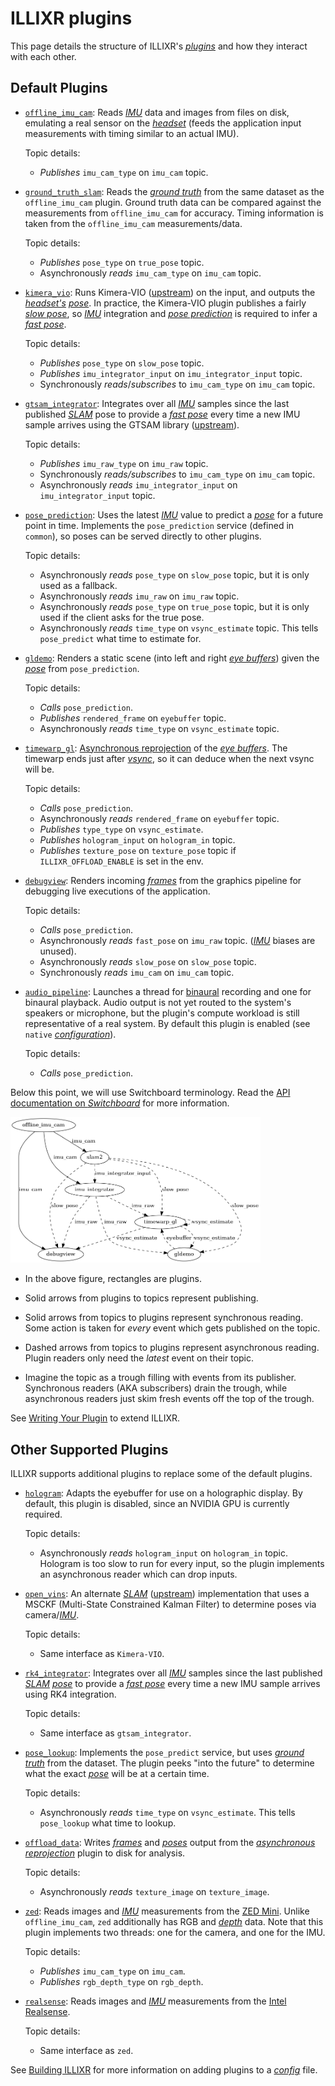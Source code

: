 # ILLIXR plugins

This page details the structure of ILLIXR's [_plugins_][41] and how they interact with each other.

## Default Plugins

-   [`offline_imu_cam`][2]:
    Reads [_IMU_][36] data and images from files on disk, emulating a real sensor on the [_headset_][38]
        (feeds the application input measurements with timing similar to an actual IMU).

    Topic details:

    -   *Publishes* `imu_cam_type` on `imu_cam` topic.

-   [`ground_truth_slam`][3]:
    Reads the [_ground truth_][34] from the same dataset as the `offline_imu_cam` plugin.
    Ground truth data can be compared against the measurements from `offline_imu_cam` for accuracy.
    Timing information is taken from the `offline_imu_cam` measurements/data.

    Topic details:

    -   *Publishes* `pose_type` on `true_pose` topic.
    -   Asynchronously *reads* `imu_cam_type` on `imu_cam` topic.

-   [`kimera_vio`][10]:
    Runs Kimera-VIO ([upstream][1]) on the input, and outputs the [_headset's_][38] [_pose_][37].
    In practice, the Kimera-VIO plugin publishes a fairly [_slow pose_][37], so [_IMU_][36] integration
        and [_pose prediction_][37] is required to infer a [_fast pose_][37].

    Topic details:

    -   *Publishes* `pose_type` on `slow_pose` topic.
    -   *Publishes* `imu_integrator_input` on `imu_integrator_input` topic.
    -   Synchronously *reads*/*subscribes* to `imu_cam_type` on `imu_cam` topic.

-   [`gtsam_integrator`][12]:
    Integrates over all [_IMU_][36] samples since the last published [_SLAM_][39] pose to provide a
        [_fast pose_][37] every time a new IMU sample arrives using the GTSAM library ([upstream][11]).

    Topic details:

    -   *Publishes* `imu_raw_type` on `imu_raw` topic.
    -   Synchronously *reads/subscribes* to `imu_cam_type` on `imu_cam` topic.
    -   Asynchronously *reads* `imu_integrator_input` on `imu_integrator_input` topic.

-   [`pose_prediction`][17]:
    Uses the latest [_IMU_][36] value to predict a [_pose_][37] for a future point in time.
    Implements the `pose_prediction` service (defined in `common`),
        so poses can be served directly to other plugins.

    Topic details:

    -   Asynchronously *reads* `pose_type` on `slow_pose` topic,
            but it is only used as a fallback.
    -   Asynchronously *reads* `imu_raw` on `imu_raw` topic.
    -   Asynchronously *reads* `pose_type` on `true_pose` topic,
            but it is only used if the client asks for the true pose.
    -   Asynchronously *reads* `time_type` on `vsync_estimate` topic.
        This tells `pose_predict` what time to estimate for.

-   [`gldemo`][5]:
    Renders a static scene (into left and right [_eye buffers_][34]) given the [_pose_][37]
        from `pose_prediction`.

    Topic details:

    -   *Calls* `pose_prediction`.
    -   *Publishes* `rendered_frame` on `eyebuffer` topic.
    -   Asynchronously *reads* `time_type` on `vsync_estimate` topic.

-   [`timewarp_gl`][6]:
    [Asynchronous reprojection][35] of the [_eye buffers_][34].
    The timewarp ends just after [_vsync_][34], so it can deduce when the next vsync will be.

    Topic details:

    -   *Calls* `pose_prediction`.
    -   Asynchronously *reads* `rendered_frame` on `eyebuffer` topic.
    -   *Publishes* `type_type` on `vsync_estimate`.
    -   *Publishes* `hologram_input` on `hologram_in` topic.
    -   *Publishes* `texture_pose` on `texture_pose` topic if `ILLIXR_OFFLOAD_ENABLE` is set in the env.

-   [`debugview`][7]:
    Renders incoming [_frames_][34] from the graphics pipeline for debugging live executions of the application.

    Topic details:

    -   *Calls* `pose_prediction`.
    -   Asynchronously *reads* `fast_pose` on `imu_raw` topic. ([_IMU_][36] biases are unused).
    -   Asynchronously *reads* `slow_pose` on `slow_pose` topic.
    -   Synchronously *reads* `imu_cam` on `imu_cam` topic.

-   [`audio_pipeline`][8]:
    Launches a thread for [binaural][19] recording and one for binaural playback.
    Audio output is not yet routed to the system's speakers or microphone,
        but the plugin's compute workload is still representative of a real system.
    By default this plugin is enabled (see `native` [_configuration_][40]).

    Topic details:

    -   *Calls* `pose_prediction`.

Below this point, we will use Switchboard terminology.
Read the [API documentation on _Switchboard_][32] for more information.

<img
    src="../images/dataflow.dot.png"
    alt ="ILLIXR dataflow graph, showing switchboard communication"
    style="width: 400px;"
/>

-   In the above figure, rectangles are plugins.

-   Solid arrows from plugins to topics represent publishing.

-   Solid arrows from topics to plugins represent synchronous reading.
    Some action is taken for _every_ event which gets published on the topic.

-   Dashed arrows from topics to plugins represent asynchronous reading.
    Plugin readers only need the _latest_ event on their topic.

-   Imagine the topic as a trough filling with events from its publisher.
    Synchronous readers (AKA subscribers) drain the trough,
        while asynchronous readers just skim fresh events off the top of the trough.

See [Writing Your Plugin][30] to extend ILLIXR.


## Other Supported Plugins
ILLIXR supports additional plugins to replace some of the default plugins.

-   [`hologram`][9]:
    Adapts the eyebuffer for use on a holographic display.
    By default, this plugin is disabled, since an NVIDIA GPU is currently required.

    Topic details:

    -   Asynchronously *reads* `hologram_input` on `hologram_in` topic.
        Hologram is too slow to run for every input,
            so the plugin implements an asynchronous reader which can drop inputs.

-   [`open_vins`][4]:
    An alternate [_SLAM_][39] ([upstream][18]) implementation that uses a MSCKF
        (Multi-State Constrained Kalman Filter) to determine poses via camera/[_IMU_][36].

    Topic details:

    -   Same interface as `Kimera-VIO`.

-   [`rk4_integrator`][16]:
    Integrates over all [_IMU_][36] samples since the last published [_SLAM_][39] [_pose_][37] to
        provide a [_fast pose_][37] every time a new IMU sample arrives using RK4 integration.

    Topic details:

    -   Same interface as `gtsam_integrator`.

-   [`pose_lookup`][20]:
    Implements the `pose_predict` service, but uses [_ground truth_][33] from the dataset.
    The plugin peeks "into the future" to determine what the exact [_pose_][37] will be at a certain time.

    Topic details:

    -   Asynchronously *reads* `time_type` on `vsync_estimate`.
        This tells `pose_lookup` what time to lookup.

-   [`offload_data`][21]:
    Writes [_frames_][34] and [_poses_][37] output from the [_asynchronous reprojection_][35] plugin to disk for analysis.

    Topic details:

    -   Asynchronously *reads* `texture_image` on `texture_image`.

-   [`zed`][22]:
    Reads images and [_IMU_][36] measurements from the [ZED Mini][24].
    Unlike `offline_imu_cam`, `zed` additionally has RGB and [_depth_][34] data.
    Note that this plugin implements two threads: one for the camera, and one for the IMU.

    Topic details:

    -   *Publishes* `imu_cam_type` on `imu_cam`.
    -   *Publishes* `rgb_depth_type` on `rgb_depth`.

-   [`realsense`][23]:
    Reads images and [_IMU_][36] measurements from the [Intel Realsense][25].

    Topic details:

    -   Same interface as `zed`.

See [Building ILLIXR][31] for more information on adding plugins to a [_config_][40] file.


[//]: # (- References -)

[1]:    https://github.com/MIT-SPARK/Kimera-VIO
[2]:    https://github.com/ILLIXR/ILLIXR/tree/master/offline_imu_cam
[3]:    https://github.com/ILLIXR/ILLIXR/tree/master/ground_truth_slam
[4]:    https://github.com/ILLIXR/open_vins
[5]:    https://github.com/ILLIXR/ILLIXR/tree/master/gldemo
[6]:    https://github.com/ILLIXR/ILLIXR/tree/master/timewarp_gl
[7]:    https://github.com/ILLIXR/ILLIXR/tree/master/debugview
[8]:    https://github.com/ILLIXR/audio_pipeline/tree/illixr-integration
[9]:    https://github.com/ILLIXR/HOTlab/tree/illixr-integration
[10]:   https://github.com/ILLIXR/Kimera-VIO
[11]:   https://gtsam.org/
[12]:   https://github.com/ILLIXR/ILLIXR/tree/master/gtsam_integrator
[16]:   https://github.com/ILLIXR/ILLIXR/tree/master/rk4_integrator
[17]:   https://github.com/ILLIXR/ILLIXR/tree/master/pose_prediction
[18]:   https://docs.openvins.com
[19]:   https://en.wikipedia.org/wiki/Binaural_recording
[20]:   https://github.com/ILLIXR/ILLIXR/tree/master/pose_lookup
[21]:   https://github.com/ILLIXR/ILLIXR/tree/master/offload_data
[22]:   https://github.com/ILLIXR/ILLIXR/tree/master/zed
[23]:   https://github.com/ILLIXR/ILLIXR/tree/master/realsense
[24]:   https://www.stereolabs.com/zed-mini
[25]:   https://www.intelrealsense.com/depth-camera-d435

[//]: # (- Internal -)

[30]:   writing_your_plugin.md
[31]:   building_illixr.md
[32]:   api/html/classILLIXR_1_1switchboard.html
[33]:   glossary.md#ground-truth
[34]:   glossary.md#framebuffer
[35]:   glossary.md#asynchronous-reprojection
[36]:   glossary.md#inertial-measurement-unit
[37]:   glossary.md#pose
[38]:   glossary.md#head-mounted-display
[39]:   glossary.md#simulataneous-localization-and-mapping
[40]:   glossary.md#configuration
[41]:   glossary.md#plugin
